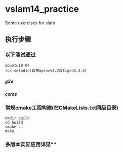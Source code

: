 # vslam14_practice
Some exercises for slam

## 执行步骤

### 以下测试通过
```
ubuntu18.04
ros-melodic(自带opencv3.2及Eigen3.3.4)
```

##### g2o

##### ceres

### 常规cmake工程构建(在CMakeLists.txt同级目录)

```
mkdir build
cd build
cmake ..
make
```

### 多版本实际应用详见""

